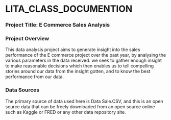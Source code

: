 # LITA_CLASS_DOCUMENTION

### Project Title: E Commerce Sales Analysis

### Project Overview
This data analysis project aims to generate insight into the sales performance of the E commerce project over the past year, by analysing the various parameters in the data received. we seek to gather enough insight to make reasonable decisions which then  enables us to tell compelling stories around our data from the insight gotten, and to know the best performance from our data.

### Data Sources
The primary source of data used here is Data Sale.CSV, and this is an open source data that can be freely downloaded from an open source online such as Kaggle or FRED or any other data repository site. 
